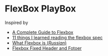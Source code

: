 # FlexBox PlayBox

Inspired by
 * [A Complete Guide to Flexbox](https://css-tricks.com/snippets/css/a-guide-to-flexbox/)
 * [11 things I learned reading the flexbox spec](https://hackernoon.com/11-things-i-learned-reading-the-flexbox-spec-5f0c799c776b)
 * [What Flexbox is (_Russian_)](http://html5.by/blog/flexbox/)
 * [Flexbox Fixed Header and Fotoer](https://codepen.io/anthonyLukes/pen/DLBeE)
 